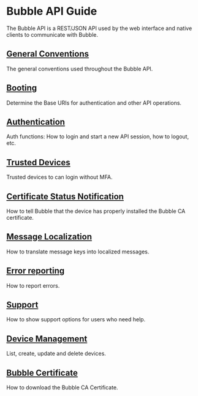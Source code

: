 # Bubble API Guide

The Bubble API is a REST/JSON API used by the web interface and native clients to communicate with Bubble.

## [General Conventions](general.md)
The general conventions used throughout the Bubble API.

## [Booting](boot.md)
Determine the Base URIs for authentication and other API operations.

## [Authentication](auth.md)
Auth functions: How to login and start a new API session, how to logout, etc.

## [Trusted Devices](trusted.md)
Trusted devices to can login without MFA.

## [Certificate Status Notification](cert_status.md)
How to tell Bubble that the device has properly installed the Bubble CA certificate.

## [Message Localization](message_localization.md)
How to translate message keys into localized messages.

## [Error reporting](errors.md)
How to report errors.

## [Support](support.md)
How to show support options for users who need help.

## [Device Management](devices.md)
List, create, update and delete devices.

## [Bubble Certificate](cert.md)
How to download the Bubble CA Certificate.
